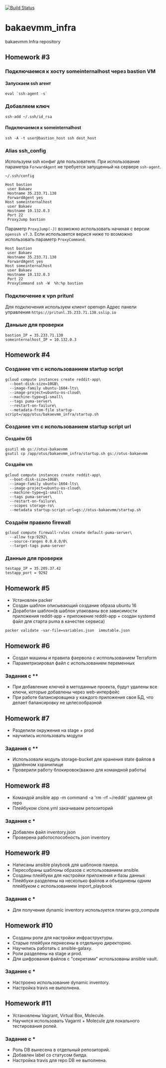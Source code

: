 [![Build Status](https://travis-ci.com/Otus-DevOps-2018-09/bakaevmm_infra.svg?branch=master)](https://travis-ci.com/Otus-DevOps-2018-09/bakaevmm_infra)

# bakaevmm_infra
bakaevmm Infra repository
## Homework #3
### Подключаемся к хосту someinternalhost через bastion VM
#### Запускаем ssh агент
```
eval `ssh-agent -s`
```
### Добавляем ключ
```
ssh-add ~/.ssh/id_rsa
```

#### Подключаемся к someinternalhost
```
ssh -A -t user@bastion_host ssh dest_host
```

### Alias ssh_config
Используем ssh конфиг для пользователя. При использование параметра `ForwardAgent` не требуется запущенный на сервере `ssh-agent`.

`~/.ssh/config`
```
Host bastion
 user Bakaev
 Hostname 35.233.71.130
 ForwardAgent yes
Host someinternalhost
 user Bakaev
 Hostname 10.132.0.3
 Port 22
 ProxyJump bastion
```
Параметр `ProxyJump(-J)` возможно использовать начиная с версии `openssh v7.3`. Если использвется верися ниже то возможно использовать параметр `ProxyCommand`.
```
Host bastion
 user Bakaev
 Hostname 35.233.71.130
 ForwardAgent yes
Host someinternalhost
 user Bakaev
 Hostname 10.132.0.3
 Port 22
 ProxyCommand ssh -W  %h:%p bastion
```

### Подключение к vpn pritunl

Для подключения используем клиент openvpn
Адрес панели управления `https://pritunl.35.233.71.130.sslip.io`

### Даныые для проверки
```
bastion_IP = 35.233.71.130
someinternalhost_IP = 10.132.0.3
```



## Homework #4

### Создание vm с использованием startup script
```
gcloud compute instances create reddit-app\
  --boot-disk-size=10GB\
  --image-family ubuntu-1604-lts\
  --image-project=ubuntu-os-cloud\
  --machine-type=g1-small\
  --tags puma-server\
  --restart-on-failure\
  --metadata-from-file startup-script=/app/otus/bakaevmm_infra/startup.sh 
```

### Создание vm с использованием startup script url
#### Создаём GS
```
gsutil mb gs://otus-bakaevmm
gsutil cp /app/otus/bakaevmm_infra/startup.sh gs://otus-bakaevmm
```
#### Создаём vm
```
gcloud compute instances create reddit-app\
  --boot-disk-size=10GB\
  --image-family ubuntu-1604-lts\
  --image-project=ubuntu-os-cloud\
  --machine-type=g1-small\
  --tags puma-server\
  --restart-on-failure\
  --scopes storage-ro\
  --metadata startup-script-url=gs://otus-bakaevmm/startup.sh
```

### Создаём правило firewall
```
gcloud compute firewall-rules create default-puma-server\
  --allow tcp:9292\
  --source-ranges 0.0.0.0/0\
  --target-tags puma-server
```
### Данные для проверки
```
testapp_IP = 35.205.37.42
testapp_port = 9292
```



## Homework #5

* Установлен packer
* Создан шаблон описывающий создание образа ubuntu 16
* Доработан шаблон(в шаблон упакованы все зависимости приложения reddit-app + приложение reddit-app + создан systemd файл для старта puma в качестве сервиса)
```
packer validate -var-file=variables.json  immutable.json
```

## Homework #6

* Создал машины и правила фаервола с исппользованием Terraform
* Параметризировал файл с использованием переменных

### Задания с **

* При добавление ключей в методанные проекта, будут удалены все ключи, которые добавлены через web-интерфейс
* При работе балансировщика у каждого приложения своя БД, что делает балансировку не целесообразной


## Homework #7

* Разделили окружения на stage + prod
* научились использовать модули

### Задания с **

* Использовали модуль storage-bucket для хранения state файлов в удалённом хзранилище
* Проверили работу блокировок(важно для командной работы)

## Homework #8

* Командой ansible app -m command -a 'rm -rf ~/reddit' удаляем git repo
* Плейбуком clone.yml закачиваем репозиторий

### Задания с *

* Добавлен файл inventory.json
* Проверена работоспособность json inventory

## Homework #9

* Написаны ansible playbook для шаблонов пакера.
* Пересобраны шаблоны образов с использованием ansible.
* Созданы плейбуки для настройки приложения и базы данных
* Плейбуки разделены на несколько файлов и объединены одним плейбуком с использованием import_playbook

### Задания с *

* Для получения dynamic inventory используется плагин gcp_compute

## Homework #10

* Созданы роли для настройки инфраструктуры.
* Старые плейбуки пернесены в отдельную директорию.
* Научились работать с ansible-galaxy.
* Роли разделены на stage и prod.
* Для шифрования файлов с "секретами" использованы ansible vault.

### Задание с *

* Настроено использование dynamic inventory.
* Настройка travis не выполнена.

## Homework #11

* Установлены Vagrant, Virtual Box, Molecule. 
* Научился использовать Vagarnt + Molecule для локального тестирования ролей.

### Задание с *

* Роль DB вынесена в отдельный репозиторий.
* Добавлен label со статусом билда.
* Настройка travis для repo DB не выполнена.

